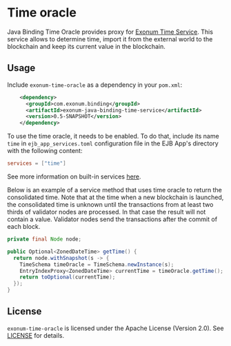 # Time oracle

Java Binding Time Oracle provides proxy for [Exonum Time Service][exonum-time].
This service allows to determine time, import it from the external world to the blockchain and keep
its current value in the blockchain.

## Usage

Include `exonum-time-oracle` as a dependency in your `pom.xml`:

``` xml
    <dependency>
      <groupId>com.exonum.binding</groupId>
      <artifactId>exonum-java-binding-time-service</artifactId>
      <version>0.5-SNAPSHOT</version>
    </dependency>
```

To use the time oracle, it needs to be enabled. To do that, include its name `time` in
`ejb_app_services.toml` configuration file in the EJB App's directory with the following content:

```toml
services = ["time"]
```

See more information on built-in services [here][built-in-services].

Below is an example of a service method that uses time oracle to return the consolidated time. Note
that at the time when a new blockchain is launched, the consolidated time is unknown until the
transactions from at least two thirds of validator nodes are processed. In that case the result
will not contain a value. Validator nodes send the transactions after the commit of each block.

```java
private final Node node;

public Optional<ZonedDateTime> getTime() {
  return node.withSnapshot(s -> {
    TimeSchema timeOracle = TimeSchema.newInstance(s);
    EntryIndexProxy<ZonedDateTime> currentTime = timeOracle.getTime();
    return toOptional(currentTime);
  });
}
```

## License

`exonum-time-oracle` is licensed under the
Apache License (Version 2.0).
See [LICENSE](LICENSE) for details.

[exonum-time]: https://exonum.com/doc/version/0.10/advanced/time/
[built-in-services]: https://exonum.com/doc/version/0.10/get-started/java-binding/#built-in-services
